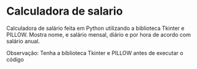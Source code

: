 # Calculadora de salario
 Calculadora de salário feita em Python utilizando a biblioteca Tkinter e PILLOW. Mostra nome, e salário mensal, diário e por hora de acordo com salário anual.

Observação: Tenha a biblioteca Tkinter e PILLOW antes de executar o código
